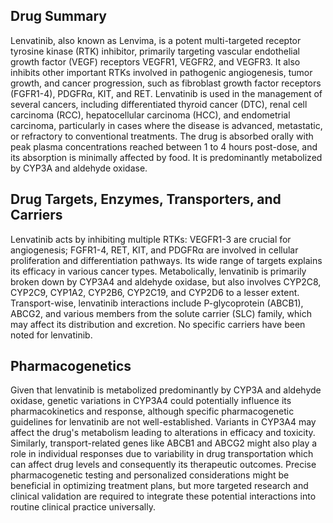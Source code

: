 ## Drug Summary
Lenvatinib, also known as Lenvima, is a potent multi-targeted receptor tyrosine kinase (RTK) inhibitor, primarily targeting vascular endothelial growth factor (VEGF) receptors VEGFR1, VEGFR2, and VEGFR3. It also inhibits other important RTKs involved in pathogenic angiogenesis, tumor growth, and cancer progression, such as fibroblast growth factor receptors (FGFR1-4), PDGFRα, KIT, and RET. Lenvatinib is used in the management of several cancers, including differentiated thyroid cancer (DTC), renal cell carcinoma (RCC), hepatocellular carcinoma (HCC), and endometrial carcinoma, particularly in cases where the disease is advanced, metastatic, or refractory to conventional treatments. The drug is absorbed orally with peak plasma concentrations reached between 1 to 4 hours post-dose, and its absorption is minimally affected by food. It is predominantly metabolized by CYP3A and aldehyde oxidase.

## Drug Targets, Enzymes, Transporters, and Carriers
Lenvatinib acts by inhibiting multiple RTKs: VEGFR1-3 are crucial for angiogenesis; FGFR1-4, RET, KIT, and PDGFRα are involved in cellular proliferation and differentiation pathways. Its wide range of targets explains its efficacy in various cancer types. Metabolically, lenvatinib is primarily broken down by CYP3A4 and aldehyde oxidase, but also involves CYP2C8, CYP2C9, CYP1A2, CYP2B6, CYP2C19, and CYP2D6 to a lesser extent. Transport-wise, lenvatinib interactions include P-glycoprotein (ABCB1), ABCG2, and various members from the solute carrier (SLC) family, which may affect its distribution and excretion. No specific carriers have been noted for lenvatinib.

## Pharmacogenetics
Given that lenvatinib is metabolized predominantly by CYP3A and aldehyde oxidase, genetic variations in CYP3A4 could potentially influence its pharmacokinetics and response, although specific pharmacogenetic guidelines for lenvatinib are not well-established. Variants in CYP3A4 may affect the drug's metabolism leading to alterations in efficacy and toxicity. Similarly, transport-related genes like ABCB1 and ABCG2 might also play a role in individual responses due to variability in drug transportation which can affect drug levels and consequently its therapeutic outcomes. Precise pharmacogenetic testing and personalized considerations might be beneficial in optimizing treatment plans, but more targeted research and clinical validation are required to integrate these potential interactions into routine clinical practice universally.